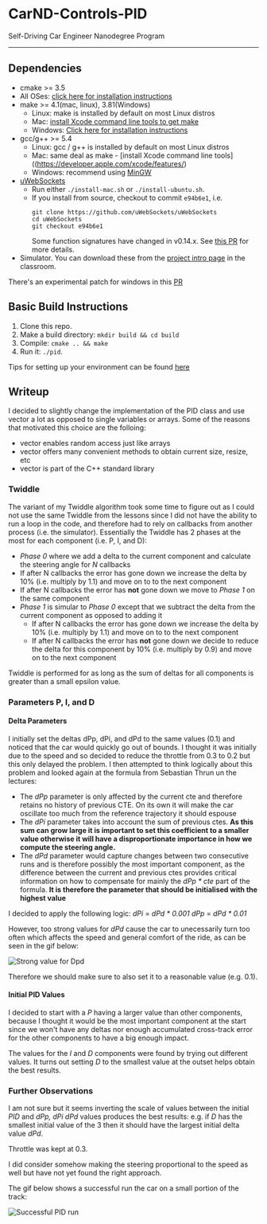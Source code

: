 # CarND-Controls-PID
Self-Driving Car Engineer Nanodegree Program

---

## Dependencies

* cmake >= 3.5
 * All OSes: [click here for installation instructions](https://cmake.org/install/)
* make >= 4.1(mac, linux), 3.81(Windows)
  * Linux: make is installed by default on most Linux distros
  * Mac: [install Xcode command line tools to get make](https://developer.apple.com/xcode/features/)
  * Windows: [Click here for installation instructions](http://gnuwin32.sourceforge.net/packages/make.htm)
* gcc/g++ >= 5.4
  * Linux: gcc / g++ is installed by default on most Linux distros
  * Mac: same deal as make - [install Xcode command line tools]((https://developer.apple.com/xcode/features/)
  * Windows: recommend using [MinGW](http://www.mingw.org/)
* [uWebSockets](https://github.com/uWebSockets/uWebSockets)
  * Run either `./install-mac.sh` or `./install-ubuntu.sh`.
  * If you install from source, checkout to commit `e94b6e1`, i.e.
    ```
    git clone https://github.com/uWebSockets/uWebSockets 
    cd uWebSockets
    git checkout e94b6e1
    ```
    Some function signatures have changed in v0.14.x. See [this PR](https://github.com/udacity/CarND-MPC-Project/pull/3) for more details.
* Simulator. You can download these from the [project intro page](https://github.com/udacity/self-driving-car-sim/releases) in the classroom.

There's an experimental patch for windows in this [PR](https://github.com/udacity/CarND-PID-Control-Project/pull/3)

## Basic Build Instructions

1. Clone this repo.
2. Make a build directory: `mkdir build && cd build`
3. Compile: `cmake .. && make`
4. Run it: `./pid`. 

Tips for setting up your environment can be found [here](https://classroom.udacity.com/nanodegrees/nd013/parts/40f38239-66b6-46ec-ae68-03afd8a601c8/modules/0949fca6-b379-42af-a919-ee50aa304e6a/lessons/f758c44c-5e40-4e01-93b5-1a82aa4e044f/concepts/23d376c7-0195-4276-bdf0-e02f1f3c665d)

## Writeup

I decided to slightly change the implementation of the PID class and use vector a lot as opposed to single variables or arrays. 
Some of the reasons that motivated this choice are the folloing:
* vector<T> enables random access just like arrays
* vector<T> offers many convenient methods to obtain current size, resize, etc
* vector is part of the C++ standard library

### Twiddle

The variant of my Twiddle algorithm took some time to figure out as I could not use the same Twiddle from the lessons since I did not have the
ability to run a loop in the code, and therefore had to rely on callbacks from another process (i.e. the simulator). Essentially the Twiddle has
2 phases at the most for each component (i.e. P, I, and D):
* _Phase 0_ where we add a delta to the current component and calculate the steering angle for _N_ callbacks
 * If after N callbacks the error has gone down we increase the delta by 10% (i.e. multiply by 1.1) and move on to to the next component
 * If after N callbacks the error has **not** gone down we move to _Phase 1_ on the same component
* _Phase 1_ is simular to _Phase 0_ except that we subtract the delta from the current component as opposed to adding it
  * If after N callbacks the error has gone down we increase the delta by 10% (i.e. multiply by 1.1) and move on to to the next component
  * If after N callbacks the error has **not** gone down we decide to reduce the delta for this component by 10% (i.e. multiply by 0.9) and move on to the next component

Twiddle is performed for as long as the sum of deltas for all components is greater than a small epsilon value.

### Parameters P, I, and D

#### Delta Parameters


I initially set the deltas dPp, dPi, and dPd to the same values (0.1) and noticed that the car would quickly go out of bounds. 
I thought it was initially due to the speed and so decided to reduce the throttle from 0.3 to 0.2 but this only delayed the problem. 
I then attempted to think logically about this problem and looked again at the formula from Sebastian Thrun un the lectures:
* The _dPp_ parameter is only affected by the current cte and therefore retains no history of previous CTE. On its own it will make the car oscillate too much from the reference trajectory it should espouse
* The _dPi_ parameter takes into account the sum of previous ctes. **As this sum can grow large it is important to set this coefficient to a smaller value otherwise it will have a disproportionate importance in how we compute the steering angle.** 
* The _dPd_ parameter would capture changes between two consecutive runs and is therefore possibly the most important component, as the difference between the current and previous ctes provides critical information on how to compensate for mainly the _dPp * cte_ part of the formula. **It is therefore the parameter that should be initialised with the highest value**

I decided to apply the following logic:
_dPi_ = _dPd * 0.001_
_dPp_ = _dPd * 0.01_

However, too strong values for _dPd_ cause the car to unecessarily turn too often which affects the speed and general comfort of the ride, as can be seen in the gif below:

![Strong value for Dpd](docs/PID_strong_value_for_dPd.gif)

Therefore we should make sure to also set it to a reasonable value (e.g. 0.1).

#### Initial PID Values

I decided to start with a _P_ having a larger value than other components, because I thought it would be the most important component at the start since we won't have any deltas nor enough accumulated cross-track error for the other components to have a big enough impact.

The values for the _I_ and _D_ components were found by trying out different values. It turns out setting _D_ to the smallest value at the outset helps obtain the best results.


### Further Observations

I am not sure but it seems inverting the scale of values between the initial _PID_ and _dPp, dPi dPd_ values produces the best results: e.g. if _D_ has the smallest initial value of the 3 then it should have the largest initial delta value _dPd_.

Throttle was kept at 0.3.

I did consider somehow making the steering proportional to the speed as well but have not yet found the right approach.

The gif below shows a successful run the car on a small portion of the track:

![Successful PID run](docs/PID_success_small_portion_track.gif)

